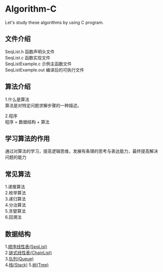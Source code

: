 # Algorithm-C
Let's study these algorithms by using C program.

## 文件介绍  
  SeqList.h 函数声明头文件    
  SeqList.c 函数实现文件    
  SeqListExample.c 示例主函数文件    
  SeqListExample.out 编译后的可执行文件    

## 算法介绍
1.什么是算法    
  算法是对特定问题求解步骤的一种描述。    

2.程序    
  程序 = 数据结构 + 算法    

## 学习算法的作用    
  通过对算法的学习，提高逻辑思维，发展有条理的思考与表达能力，最终提高解决问题的能力

## 常见算法
1.递推算法    
2.枚举算法    
3.递归算法    
4.分治算法    
5.贪婪算法    
6.回溯法

## 数据结构
1.[顺序线性表(SeqList)](https://github.com/hongker/Algorithm-C/tree/master/src/SeqList)   
2.[链式线性表(ChainList)](https://github.com/hongker/Algorithm-C/tree/master/src/ChainList)   
3.[队列(Queue)](https://github.com/hongker/Algorithm-C/tree/master/src/Queue)    
4.[栈(Stack)](https://github.com/hongker/Algorithm-C/tree/master/src/Stack)
5.[树(Tree)](https://github.com/hongker/Algorithm-C/tree/master/src/Tree)
